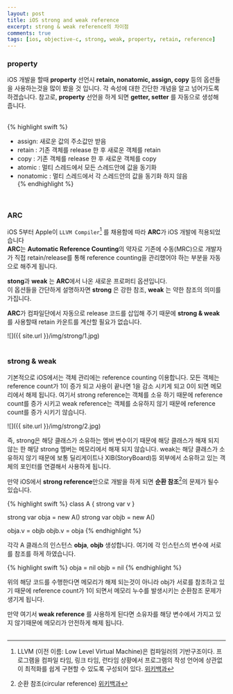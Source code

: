 ```yaml
---
layout: post
title: iOS strong and weak reference
excerpt: strong & weak reference의 차이점
comments: true
tags: [ios, objective-c, strong, weak, property, retain, reference]
---
```


### property

iOS 개발을 할때 **property** 선언시 **retain, nonatomic, assign, copy** 등의 옵션들을 사용하는것을
많이 봤을 것 입니다. 각 속성에 대한 간단한 개념을 알고 넘어가도록 하겠습니다. 참고로, **property** 선언을
하게 되면 **getter, setter** 를 자동으로 생성해 줍니다.  
<br>

{% highlight swift %}
- assign: 새로운 값의 주소값만 받음  
- retain : 기존 객체를 release 한 후 새로운 객체를 retain
- copy : 기존 객체를 release 한 후 새로운 객체를 copy  
- atomic : 멀티 스레드에서 모든 스레드안에 값을 동기화  
- nonatomic : 멀티 스레드에서 각 스레드안의 값을 동기화 하지 않음  
{% endhighlight %}

<br>

### ARC

iOS 5부터 Apple이 `LLVM Compiler`[^1] 를 채용함에 따라 **ARC**가 iOS 개발에 적용되었습니다  
**ARC**는 **Automatic Reference Counting**의 약자로 기존에 수동(MRC)으로 개발자가 직접 retain/release를 통해 reference counting을 관리했어야 하는 부분을 자동으로 해주게 됩니다.

**stong**과 **weak** 는 **ARC**에서 나온 새로운 프로퍼티 옵션입니다.  
이 옵션들을 간단하게 설명하자면 **strong** 은 강한 참조, **weak** 는 약한 참조의 의미를 가집니다.    

**ARC**가 컴파일단에서 자동으로 release 코드를 삽입해 주기 때문에 **strong & weak** 를 사용할때 retain 카운트를 계산할 필요가 없습니다.

![]({{ site.url }}/img/strong/1.jpg)  
<br>

### strong & weak

기본적으로 iOS에서는 객체 관리에는 reference counting 이용합니다. 모든 객체는 reference count가 1이 증가 되고 사용이 끝나면 1을 감소 시키게 되고 0이 되면 메모리에서 해제 됩니다. 여기서 strong reference는 객체를 소유 하기 때문에 reference count를 증가 시키고 weak reference는 객체를 소유하지 않기 때문에 reference count를 증가 시키기 않습니다.

![]({{ site.url }}/img/strong/2.jpg)  

즉, strong은 해당 클래스가 소유하는 멤버 변수이기 때문에 해당 클래스가 해재 되지 않는 한 해당 strong 멤버는 메모리에서 해재 되지 않습니다. weak는 해당 클래스가 소유하지 않기 때문에 보통 딜리게이트나 XIB(StoryBoard)등 외부에서 소유하고 있는 객체의 포인터를 연결해서 사용하게 됩니다.

만약 iOS에서 **strong reference**만으로 개발을 하게 되면 **순환 참조**[^2]의 문제가 될수 있습니다.

{% highlight swift %}
class A {
  strong var v
}

strong var obja = new A()
strong var objb = new A()

obja.v = objb
objb.v = obja
{% endhighlight %}

각각 A 클래스의 인스턴스 **obja**, **objb** 생성합니다. 여기에 각 인스턴스의 변수에 서로를 참조를 하게 하였습니다.  

{% highlight swift %}
obja = nil
objb = nil
{% endhighlight %}

위의 해당 코드를 수행한다면 메모리가 해제 되는것이 아니라 obj가 서로를 참조하고 있기 때문에 reference count가 1이 되면서
메모리 누수를 발생시키는 순환참조 문제가 생기게 됩니다.   

만약 여기서 **weak reference** 를 사용하게 된다면 소유자를 해당 변수에서 가지고 있지 않기때문에 메모리가 안전하게 해제 됩니다.
<br>
<br>

[^1]:LLVM (이전 이름: Low Level Virtual Machine)은 컴파일러의 기반구조이다. 프로그램을 컴파일 타임, 링크 타임, 런타임 상황에서 프로그램의 작성 언어에 상관없이 최적화를 쉽게 구현할 수 있도록 구성되어 있다. [위키백과](https://ko.wikipedia.org/wiki/LLVM)
[^2]:순환 참조(circular reference) [위키백과](https://ko.wikipedia.org/wiki/순환_참조)
